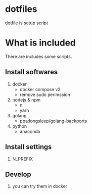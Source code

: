# dotfiles
dotfile is setup script

# What is included
There are includes some scripts.

## Install softwares
1. docker
    - docker compose v2
    - remove sudo perimssion
2. nodejs & npm
    - n
    - yarn
3. golang
    - ppa:longsleep/golang-backports
4. python
    - anaconda
## Install settings
1. N_PREFIX

## Develop
1. you can try them in docker